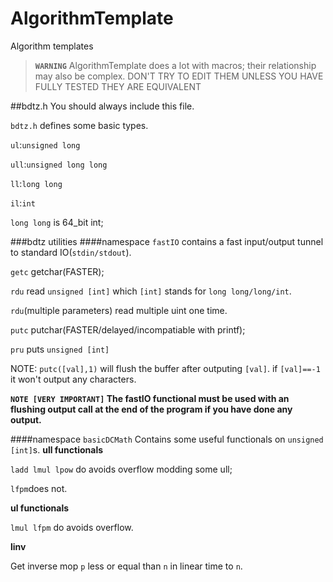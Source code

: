 # AlgorithmTemplate
Algorithm templates

> **`WARNING`** AlgorithmTemplate does a lot with macros; their relationship may also be complex. DON'T TRY TO EDIT THEM UNLESS YOU HAVE FULLY TESTED THEY ARE EQUIVALENT

##bdtz.h
You should always include this file.

`bdtz.h` defines some basic types.

`ul`:`unsigned long`

`ull`:`unsigned long long`

`ll`:`long long`

`il`:`int`

`long long` is 64_bit int;

###bdtz utilities
####namespace `fastIO`
contains a fast input/output tunnel to standard IO(`stdin/stdout`).

`getc` getchar(FASTER);

`rdu`  read `unsigned [int]` which `[int]` stands for `long long/long/int`.

`rdu`(multiple parameters) read multiple uint one time.

`putc` putchar(FASTER/delayed/incompatiable with printf);

`pru` puts `unsigned [int]`

NOTE: `putc([val],1)` will flush the buffer after outputing `[val]`. if `[val]==-1` it won't output any characters.

**`NOTE [VERY IMPORTANT]` The fastIO functional must be used with an flushing output call at the end of the program if you have done any output.**

####namespace `basicDCMath`
Contains some useful functionals on `unsigned [int]`s.
**ull functionals**

`ladd lmul lpow` do avoids overflow modding some ull;

`lfpm`does not.

**ul functionals**

`lmul lfpm` do avoids overflow.

**linv**

Get inverse mop `p` less or equal than `n` in linear time to `n`.
